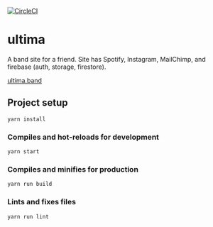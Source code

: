 [![CircleCI](https://circleci.com/gh/seriouslag/ultima.svg?style=svg&circle-token=d4a0b40eac98dcde64e30174ccc580e269e990fc)](https://circleci.com/gh/seriouslag/ultima)

# ultima

A band site for a friend.
Site has Spotify, Instagram, MailChimp, and firebase (auth, storage, firestore).

[ultima.band](https://ultima.band/)

## Project setup
```
yarn install
```

### Compiles and hot-reloads for development
```
yarn start
```

### Compiles and minifies for production
```
yarn run build
```

### Lints and fixes files
```
yarn run lint
```
